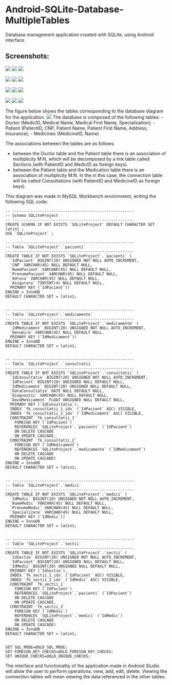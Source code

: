 # Android-SQLite-Database-MultipleTables
Database management application created with SQLite, using Android interface.

## Screenshots:
<p float="left">
  <img src="Images/Screenshot01_LogIn.jpg">
  <img src="Images/Screenshot02_Register.jpg">
  <img src="Images/Screenshot03_MainMenu.jpg">
</p>
<p float="left">
  <img src="Images/Screenshot04_Options_as_ADMIN.jpg">
  <img src="Images/Screenshot05_Options_as_CLIENT.jpg">
  <img src="Images/Screenshot06_MedicsTable.jpg">
</p>
<p float="left">
  <img src="Images/Screenshot07_PacientsTable.jpg">
  <img src="Images/Screenshot08_PacientsTableEdit.jpg">
  <img src="Images/Screenshot09_PacientsAdd.jpg">
</p>
<p float="left">
  <img src="Images/Screenshot10_SectionsTable.jpg">
  <img src="Images/Screenshot11_SectionsEdit.jpg">
  <img src="Images/Screenshot12_MainMenu2.jpg">
</p>
The figure below shows the tables corresponding to the database diagram for the application.
<img src="Images/Diagram.jpg">
The database is composed of the following tables:
- Doctor (MedicID, Medical Name, Medical First Name, Specialization);
- Patient (PatientID, CNP, Patient Name, Patient First Name, Address, Insurance);
- Medicines (MedicineID, Name).

The associations between the tables are as follows:
- between the Doctor table and the Patient table there is an association of multiplicity M:N, which will be
decomposed by a link table called Sections (with PatientID and MedicID as foreign keys).
- between the Patient table and the Medication table there is an association of multiplicity M:N. In the
in this case, the connection table will be called Consultations (with PatientID and MedicineID as foreign keys).

This diagram was made in MySQL Workbench environment, writing the following SQL code:
```
-- -----------------------------------------------------
-- Schema SQLiteProject
-- -----------------------------------------------------
CREATE SCHEMA IF NOT EXISTS `SQLiteProject` DEFAULT CHARACTER SET latin1 ;
USE `SQLiteProject` ;

-- -----------------------------------------------------
-- Table `SQLiteProject`.`pacienti`
-- -----------------------------------------------------
CREATE TABLE IF NOT EXISTS `SQLiteProject`.`pacienti` (
  `IdPacient` BIGINT(20) UNSIGNED NOT NULL AUTO_INCREMENT,
  `CNP` VARCHAR(45) NULL DEFAULT NULL,
  `NumePacient` VARCHAR(45) NULL DEFAULT NULL,
  `PrenumePacient` VARCHAR(45) NULL DEFAULT NULL,
  `Adresa` VARCHAR(45) NULL DEFAULT NULL,
  `Asigurare` TINYINT(4) NULL DEFAULT NULL,
  PRIMARY KEY (`IdPacient`))
ENGINE = InnoDB
DEFAULT CHARACTER SET = latin1;


-- -----------------------------------------------------
-- Table `SQLiteProject`.`medicamente`
-- -----------------------------------------------------
CREATE TABLE IF NOT EXISTS `SQLiteProject`.`medicamente` (
  `IdMedicament` BIGINT(20) UNSIGNED NOT NULL AUTO_INCREMENT,
  `Denumire` VARCHAR(45) NULL DEFAULT NULL,
  PRIMARY KEY (`IdMedicament`))
ENGINE = InnoDB
DEFAULT CHARACTER SET = latin1;


-- -----------------------------------------------------
-- Table `SQLiteProject`.`consultatii`
-- -----------------------------------------------------
CREATE TABLE IF NOT EXISTS `SQLiteProject`.`consultatii` (
  `IdConsultatie` BIGINT(20) UNSIGNED NOT NULL AUTO_INCREMENT,
  `IdPacient` BIGINT(20) UNSIGNED NULL DEFAULT NULL,
  `IdMedicament` BIGINT(20) UNSIGNED NULL DEFAULT NULL,
  `DataConsultatie` DATE NULL DEFAULT NULL,
  `Diagnostic` VARCHAR(45) NULL DEFAULT NULL,
  `DozaMedicament` FLOAT UNSIGNED NULL DEFAULT NULL,
  PRIMARY KEY (`IdConsultatie`),
  INDEX `fk_consultatii_1_idx` (`IdPacient` ASC) VISIBLE,
  INDEX `fk_consultatii_2_idx` (`IdMedicament` ASC) VISIBLE,
  CONSTRAINT `fk_consultatii_1`
    FOREIGN KEY (`IdPacient`)
    REFERENCES `SQLiteProject`.`pacienti` (`IdPacient`)
    ON DELETE CASCADE
    ON UPDATE CASCADE,
  CONSTRAINT `fk_consultatii_2`
    FOREIGN KEY (`IdMedicament`)
    REFERENCES `SQLiteProject`.`medicamente` (`IdMedicament`)
    ON DELETE CASCADE
    ON UPDATE CASCADE)
ENGINE = InnoDB
DEFAULT CHARACTER SET = latin1;


-- -----------------------------------------------------
-- Table `SQLiteProject`.`medici`
-- -----------------------------------------------------
CREATE TABLE IF NOT EXISTS `SQLiteProject`.`medici` (
  `IdMedic` BIGINT(20) UNSIGNED NOT NULL AUTO_INCREMENT,
  `NumeMedic` VARCHAR(45) NULL DEFAULT NULL,
  `PrenumeMedic` VARCHAR(45) NULL DEFAULT NULL,
  `Specializare` VARCHAR(45) NULL DEFAULT NULL,
  PRIMARY KEY (`IdMedic`))
ENGINE = InnoDB
DEFAULT CHARACTER SET = latin1;


-- -----------------------------------------------------
-- Table `SQLiteProject`.`sectii`
-- -----------------------------------------------------
CREATE TABLE IF NOT EXISTS `SQLiteProject`.`sectii` (
  `IdSectie` BIGINT(20) UNSIGNED NOT NULL AUTO_INCREMENT,
  `IdPacient` BIGINT(20) UNSIGNED NULL DEFAULT NULL,
  `IdMedic` BIGINT(20) UNSIGNED NULL DEFAULT NULL,
  PRIMARY KEY (`IdSectie`),
  INDEX `fk_sectii_1_idx` (`IdPacient` ASC) VISIBLE,
  INDEX `fk_sectii_2_idx` (`IdMedic` ASC) VISIBLE,
  CONSTRAINT `fk_sectii_1`
    FOREIGN KEY (`IdPacient`)
    REFERENCES `SQLiteProject`.`pacienti` (`IdPacient`)
    ON DELETE CASCADE
    ON UPDATE CASCADE,
  CONSTRAINT `fk_sectii_2`
    FOREIGN KEY (`IdMedic`)
    REFERENCES `SQLiteProject`.`medici` (`IdMedic`)
    ON DELETE CASCADE
    ON UPDATE CASCADE)
ENGINE = InnoDB
DEFAULT CHARACTER SET = latin1;


SET SQL_MODE=@OLD_SQL_MODE;
SET FOREIGN_KEY_CHECKS=@OLD_FOREIGN_KEY_CHECKS;
SET UNIQUE_CHECKS=@OLD_UNIQUE_CHECKS;
```



The interface and functionality of the application made in Android Studio will allow the user to perform operations: view, add, edit, delete. Viewing the connection tables will mean viewing the data referenced in the other tables.
